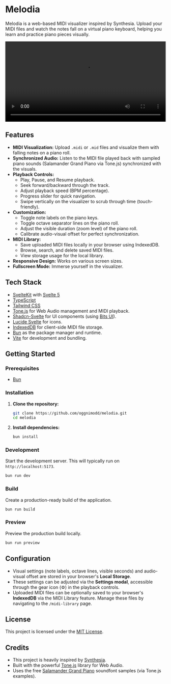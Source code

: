 # Melodia

Melodia is a web-based MIDI visualizer inspired by Synthesia. Upload your MIDI files and watch the notes fall on a virtual piano keyboard, helping you learn and practice piano pieces visually.

<video src="screenshots/demo.mp4" width="100%" controls></video>

## Features

-   **MIDI Visualization:** Upload `.midi` or `.mid` files and visualize them with falling notes on a piano roll.
-   **Synchronized Audio:** Listen to the MIDI file played back with sampled piano sounds (Salamander Grand Piano via Tone.js) synchronized with the visuals.
-   **Playback Controls:**
    -   Play, Pause, and Resume playback.
    -   Seek forward/backward through the track.
    -   Adjust playback speed (BPM percentage).
    -   Progress slider for quick navigation.
    -   Swipe vertically on the visualizer to scrub through time (touch-friendly).
-   **Customization:**
    -   Toggle note labels on the piano keys.
    -   Toggle octave separator lines on the piano roll.
    -   Adjust the visible duration (zoom level) of the piano roll.
    -   Calibrate audio-visual offset for perfect synchronization.
-   **MIDI Library:**
    -   Save uploaded MIDI files locally in your browser using IndexedDB.
    -   Browse, search, and delete saved MIDI files.
    -   View storage usage for the local library.
-   **Responsive Design:** Works on various screen sizes.
-   **Fullscreen Mode:** Immerse yourself in the visualizer.

## Tech Stack

-   [SvelteKit](https://kit.svelte.dev/) with [Svelte 5](https://svelte.dev/)
-   [TypeScript](https://www.typescriptlang.org/)
-   [Tailwind CSS](https://tailwindcss.com/)
-   [Tone.js](https://tonejs.github.io/) for Web Audio management and MIDI playback.
-   [Shadcn-Svelte](https://shadcn-svelte.com/) for UI components (using [Bits UI](https://bits-ui.com/)).
-   [Lucide Svelte](https://lucide.dev/guide/packages/lucide-svelte) for icons.
-   [IndexedDB](https://developer.mozilla.org/en-US/docs/Web/API/IndexedDB_API) for client-side MIDI file storage.
-   [Bun](https://bun.sh/) as the package manager and runtime.
-   [Vite](https://vitejs.dev/) for development and bundling.

## Getting Started

### Prerequisites

-   [Bun](https://bun.sh/)

### Installation

1.  **Clone the repository:**
    ```bash
    git clone https://github.com/oggnimodd/melodia.git
    cd melodia
    ```

2.  **Install dependencies:**
    ```bash
    bun install
    ```

### Development

Start the development server. This will typically run on `http://localhost:5173`.

```bash
bun run dev
```

### Build

Create a production-ready build of the application.

```bash
bun run build
```

### Preview

Preview the production build locally.

```bash
bun run preview
```

## Configuration

-   Visual settings (note labels, octave lines, visible seconds) and audio-visual offset are stored in your browser's **Local Storage**.
-   These settings can be adjusted via the **Settings modal**, accessible through the gear icon (⚙️) in the playback controls.
-   Uploaded MIDI files can be optionally saved to your browser's **IndexedDB** via the MIDI Library feature. Manage these files by navigating to the `/midi-library` page.

## License

This project is licensed under the [MIT License](LICENSE).

## Credits

-   This project is heavily inspired by [Synthesia](https://synthesiagame.com/).
-   Built with the powerful [Tone.js](https://tonejs.github.io/) library for Web Audio.
-   Uses the free [Salamander Grand Piano](https://sfzinstruments.github.io/pianos/salamander/) soundfont samples (via Tone.js examples).
